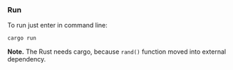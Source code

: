 ### Run
To run just enter in command line:
```bash
cargo run
```
**Note.** The Rust needs cargo, because `rand()` function moved into external dependency.
